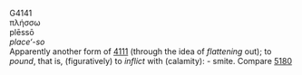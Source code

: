 <body>
  <p>G4141<br>  πλήσσω  <br> plēssō  <br><i>place‘-so </i><br>Apparently another form of <a href="g4111.htm">4111</a> (through the idea of <i>flattening</i> out); to <i>pound</i>, that is, (figuratively) to <i>inflict</i> with (calamity): - smite. Compare <a href="g5180.htm">5180</a> <br></p>
 </body>